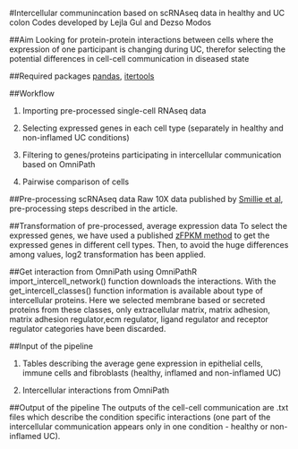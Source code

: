 #Intercellular communincation based on scRNAseq data in healthy and UC colon
Codes developed by Lejla Gul and Dezso Modos

##Aim
Looking for protein-protein interactions between cells where the expression of one participant is
changing during UC, therefor selecting the potential differences in cell-cell communication in diseased state

##Required packages
[pandas](https://pandas.pydata.org/),
[itertools](https://docs.python.org/3.1/library/itertools.html)

##Workflow
1. Importing pre-processed single-cell RNAseq data

2. Selecting expressed genes in each cell type (separately in healthy and non-inflamed UC conditions)

3. Filtering to genes/proteins participating in intercellular communication based on OmniPath

4. Pairwise comparison of cells

##Pre-processing scRNAseq data
Raw 10X data published by [Smillie et al](https://pubmed.ncbi.nlm.nih.gov/31348891/), pre-processing steps described in
the article.

##Transformation of pre-processed, average expression data
To select the expressed genes, we have used a published
[zFPKM method](https://bmcgenomics.biomedcentral.com/articles/10.1186/1471-2164-14-778) to get the expressed genes
in different cell types. Then, to avoid the huge differences among values, log2 transformation has been applied.

##Get interaction from OmniPath using OmniPathR
import_intercell_network() function downloads the interactions.
With the get_intercell_classes() function information is available about type of intercellular proteins.
Here we selected membrane based or secreted proteins from these classes,
only extracellular matrix, matrix adhesion, matrix adhesion regulator,ecm regulator, ligand regulator
and receptor regulator categories have been discarded.

##Input of the pipeline
1. Tables describing the average gene expression in epithelial cells, immune cells and fibroblasts
(healthy, inflamed and non-inflamed UC)

2. Intercellular interactions from OmniPath

##Output of the pipeline
The outputs of the cell-cell communication are .txt files which describe the condition specific interactions
(one part of the intercellular communication appears only in one condition - healthy or non-inflamed UC).
